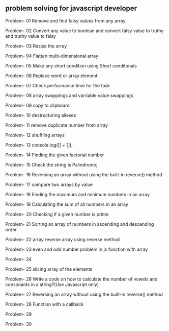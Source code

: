 ## problem solving for javascript developer

Problem- 01 Remove and find falsy values from any array

Problem- 02 Convert any value to boolean and 
        convert falsy value to truthy and truthy value to falsy

Problem- 03 Resize the array

Problem- 04 Flatten multi-dimensional array

Problem- 05 Make any short condition using Short conditonals

Problem- 06 Replace word or array element

Problem- 07 Check performance time for the task

Problem- 08 array swappings and varriable value swappings

Problem- 09 copy to clipboard
 
Problem- 10 destructuring alieses

Problem- 11 remove duplicate number from array

Problem- 12 shuffling arrays 

Problem- 13 console.log([] + []);

Problem- 14 Finding the given factorial number

Problem- 15 Check the string is Palindrome;

Problem- 16 Reversing an array without using the built-in reverse() method

Problem- 17 compare two arrays by value

Problem- 18 Finding the maximum and minimum numbers in an array

Problem- 19 Calculating the sum of all numbers in an array

Problem- 20 Checking if a given number is prime

Problem- 21 Sorting an array of numbers in ascending and descending order

Problem- 22 array reverse array using reverse method

Problem- 23 even and odd number problem in js function with array

Problem- 24

Problem- 25 slicing array of the elements

Problem- 26 Write a code on how to calculate the number of vowels and consonants in a string?(Use Javascript only)

Problem- 27 Reversing an array without using the built-in reverse() method

Problem- 28 Function with a callback

Problem- 29

Problem- 30